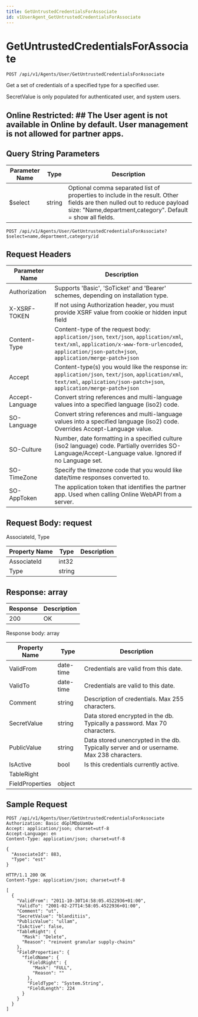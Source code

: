 ```yaml
---
title: GetUntrustedCredentialsForAssociate
id: v1UserAgent_GetUntrustedCredentialsForAssociate
---
```


# GetUntrustedCredentialsForAssociate

```http
POST /api/v1/Agents/User/GetUntrustedCredentialsForAssociate
```

Get a set of credentials of a specified type for a specified user.

SecretValue is only populated for authenticated user, and system users.


## Online Restricted: ## The User agent is not available in Online by default. User management is not allowed for partner apps.





## Query String Parameters

| Parameter Name | Type |  Description |
|----------------|------|--------------|
| $select | string |  Optional comma separated list of properties to include in the result. Other fields are then nulled out to reduce payload size: "Name,department,category". Default = show all fields. |

```http
POST /api/v1/Agents/User/GetUntrustedCredentialsForAssociate?$select=name,department,category/id
```


## Request Headers

| Parameter Name | Description |
|----------------|-------------|
| Authorization  | Supports 'Basic', 'SoTicket' and 'Bearer' schemes, depending on installation type. |
| X-XSRF-TOKEN   | If not using Authorization header, you must provide XSRF value from cookie or hidden input field |
| Content-Type | Content-type of the request body: `application/json`, `text/json`, `application/xml`, `text/xml`, `application/x-www-form-urlencoded`, `application/json-patch+json`, `application/merge-patch+json` |
| Accept         | Content-type(s) you would like the response in: `application/json`, `text/json`, `application/xml`, `text/xml`, `application/json-patch+json`, `application/merge-patch+json` |
| Accept-Language | Convert string references and multi-language values into a specified language (iso2) code. |
| SO-Language | Convert string references and multi-language values into a specified language (iso2) code. Overrides Accept-Language value. |
| SO-Culture | Number, date formatting in a specified culture (iso2 language) code. Partially overrides SO-Language/Accept-Language value. Ignored if no Language set. |
| SO-TimeZone | Specify the timezone code that you would like date/time responses converted to. |
| SO-AppToken | The application token that identifies the partner app. Used when calling Online WebAPI from a server. |

## Request Body: request  

AssociateId, Type 

| Property Name | Type |  Description |
|----------------|------|--------------|
| AssociateId | int32 |  |
| Type | string |  |


## Response: array



| Response | Description |
|----------------|-------------|
| 200 | OK |

Response body: array

| Property Name | Type |  Description |
|----------------|------|--------------|
| ValidFrom | date-time | Credentials are valid from this date. |
| ValidTo | date-time | Credentials are valid to this date. |
| Comment | string | Description of credentials. Max 255 characters. |
| SecretValue | string | Data stored encrypted in the db. Typically a password. Max 70 characters. |
| PublicValue | string | Data stored unencrypted in the db.  Typically server and or username. Max 238 characters. |
| IsActive | bool | Is this credentials currently active. |
| TableRight |  |  |
| FieldProperties | object |  |

## Sample Request

```http!
POST /api/v1/Agents/User/GetUntrustedCredentialsForAssociate
Authorization: Basic dGplMDpUamUw
Accept: application/json; charset=utf-8
Accept-Language: en
Content-Type: application/json; charset=utf-8

{
  "AssociateId": 883,
  "Type": "est"
}
```

```http_
HTTP/1.1 200 OK
Content-Type: application/json; charset=utf-8

[
  {
    "ValidFrom": "2011-10-30T14:58:05.4522936+01:00",
    "ValidTo": "2001-02-27T14:58:05.4522936+01:00",
    "Comment": "ut",
    "SecretValue": "blanditiis",
    "PublicValue": "ullam",
    "IsActive": false,
    "TableRight": {
      "Mask": "Delete",
      "Reason": "reinvent granular supply-chains"
    },
    "FieldProperties": {
      "fieldName": {
        "FieldRight": {
          "Mask": "FULL",
          "Reason": ""
        },
        "FieldType": "System.String",
        "FieldLength": 224
      }
    }
  }
]
```